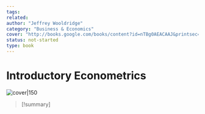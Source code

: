 ```yaml
---
tags: 
related: 
author: "Jeffrey Wooldridge"
category: "Business & Economics"
cover: "http://books.google.com/books/content?id=nTBg0AEACAAJ&printsec=frontcover&img=1&zoom=1&source=gbs_api"
status: not-started
type: book
---
```


# Introductory Econometrics
![cover|150](http://books.google.com/books/content?id=nTBg0AEACAAJ&printsec=frontcover&img=1&zoom=1&source=gbs_api)



> [!summary]
>